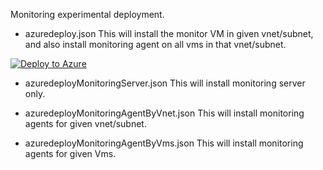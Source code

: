 Monitoring experimental deployment.

- azuredeploy.json
This will install the monitor VM in given vnet/subnet, and also install monitoring agent on all vms in that vnet/subnet.

[![Deploy to Azure](http://azuredeploy.net/deploybutton.png)](https://portal.azure.com/#create/Microsoft.Template/uri/https%3A%2F%2Fraw.githubusercontent.com%2Fkarataliu%2Fmonicake%2Fmaster%2Fazuredeploy.json)

- azuredeployMonitoringServer.json
This will install monitoring server only.

- azuredeployMonitoringAgentByVnet.json
This will install monitoring agents for given vnet/subnet.

- azuredeployMonitoringAgentByVms.json
This will install monitoring agents for given Vms.





